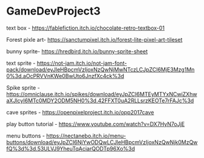 # GameDevProject3

text box - https://fablefiction.itch.io/chocolate-retro-textbox-01

Forest pixle art- https://sanctumpixel.itch.io/forest-lite-pixel-art-tileset

bunny sprite- https://hredbird.itch.io/bunny-sprite-sheet

text sprite - https://not-jam.itch.io/not-jam-font-pack/download/eyJleHBpcmVzIjoxNzQwNjMwNTczLCJpZCI6MjE3Mzg1Mn0%3d.aOcPRVVnKWe0BwUto6JnzfXc4ck%3d

Spike sprite - https://omniclause.itch.io/spikes/download/eyJpZCI6MTEyMTYxNCwiZXhwaXJlcyI6MTc0MDY2ODM5NH0%3d.42FFXT0uA2RLLsrzKEOTe7rFAJc%3d

cave sprites - https://openpixelproject.itch.io/opp2017cave

play button tutorial - https://www.youtube.com/watch?v=DX7HyN7oJjE

menu buttons - https://nectanebo.itch.io/menu-buttons/download/eyJpZCI6NjYwODQwLCJleHBpcmVzIjoxNzQwNjk0MzQwfQ%3d%3d.53ULVJ9YheuTqAciarQODTp96Xo%3d
